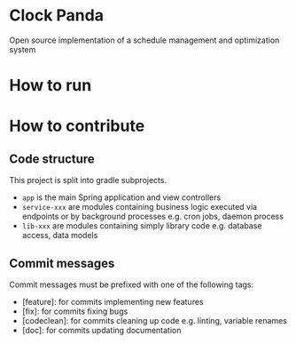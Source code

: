 # Clock Panda
Open source implementation of a schedule management and optimization system

# How to run

# How to contribute
## Code structure
This project is split into gradle subprojects.
- `app` is the main Spring application and view controllers
- `service-xxx` are modules containing business logic executed via endpoints or by background processes e.g. cron jobs, daemon process
- `lib-xxx` are modules containing simply library code e.g. database access, data models

## Commit messages
Commit messages must be prefixed with one of the following tags:
- [feature]: for commits implementing new features
- [fix]: for commits fixing bugs
- [codeclean]: for commits cleaning up code e.g. linting, variable renames
- [doc]: for commits updating documentation
